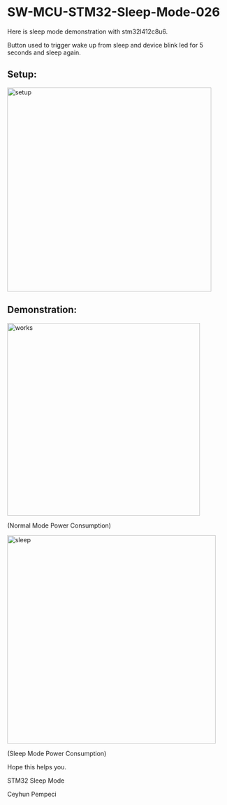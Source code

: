 # SW-MCU-STM32-Sleep-Mode-026

Here is sleep mode demonstration with stm32l412c8u6.

Button used to trigger wake up from sleep and device blink led for 5 seconds and sleep again.

## Setup:

<img width="467" alt="setup" src="https://github.com/user-attachments/assets/e4b76f8f-3bb3-4ca9-bc4a-13392c863468" />

## Demonstration:

<img width="441" alt="works" src="https://github.com/user-attachments/assets/19806683-2cf6-4359-9209-19021024f939" />

(Normal Mode Power Consumption)

<img width="477" alt="sleep" src="https://github.com/user-attachments/assets/e397ba79-718f-4110-acb4-78a777bd7416" />

(Sleep Mode Power Consumption)

Hope this helps you.

STM32 Sleep Mode

Ceyhun Pempeci
